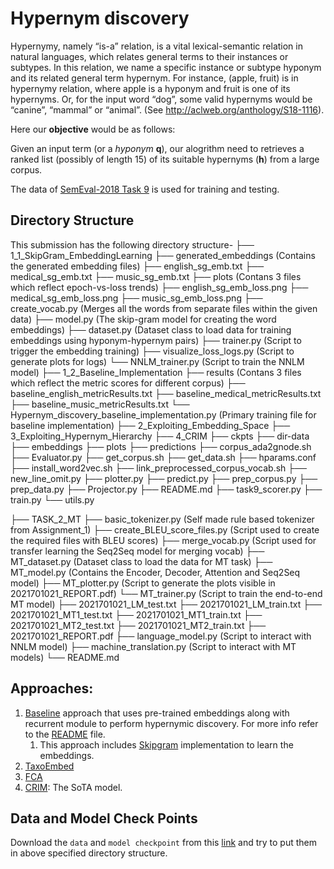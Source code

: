 # Hypernym discovery

Hypernymy, namely “is-a” relation, is a vital lexical-semantic relation in natural languages, which relates general terms to their instances or subtypes. In this relation, we name a specific instance or subtype hyponym and its related general term hypernym. For instance, (apple, fruit) is in hypernymy relation, where apple is a hyponym and fruit is one of its hypernyms. Or, for the input word “dog”, some valid hypernyms would be “canine”, “mammal” or “animal”. (See
<http://aclweb.org/anthology/S18-1116>).

Here our __objective__ would be as follows:

Given an input term (or a *hyponym* __q__), our alogrithm need to retrieves a ranked list (possibly of length 15) of its suitable hypernyms (__h__) from a large corpus.

The data of [SemEval-2018 Task 9](https://competitions.codalab.org/competitions/17119) is used for training and testing.

## Directory Structure
This submission has the following directory structure-
├── 1_1_SkipGram_EmbeddingLearning
    ├── generated_embeddings (Contains the generated embedding files)
        ├── english_sg_emb.txt
        ├── medical_sg_emb.txt
        ├── music_sg_emb.txt
    ├── plots (Contans 3 files which reflect epoch-vs-loss trends)
        ├── english_sg_emb_loss.png
        ├── medical_sg_emb_loss.png
        ├── music_sg_emb_loss.png
    ├── create_vocab.py (Merges all the words from separate files within the given data)
    ├── model.py (The skip-gram model for creating the word embeddings)
    ├── dataset.py (Dataset class to load data for training embeddings using hyponym-hypernym pairs)
    ├── trainer.py (Script to trigger the embedding training)
    ├── visualize_loss_logs.py (Script to generate plots for logs)
    └── NNLM_trainer.py (Script to train the NNLM model)
├── 1_2_Baseline_Implementation
    ├── results (Contans 3 files which reflect the metric scores for different corpus)
        ├── baseline_english_metricResults.txt
        ├── baseline_medical_metricResults.txt
        ├── baseline_music_metricResults.txt
    └── Hypernym_discovery_baseline_implementation.py (Primary training file for baseline implementation)
├── 2_Exploiting_Embedding_Space
├── 3_Exploiting_Hypernym_Hierarchy
├── 4_CRIM
    ├── ckpts
    ├── dir-data
    ├── embeddings
    ├── plots
    ├── predictions
    ├── corpus_ada2gnode.sh
    ├── Evaluator.py
    ├── get_corpus.sh
    ├── get_data.sh
    ├── hparams.conf
    ├── install_word2vec.sh
    ├── link_preprocessed_corpus_vocab.sh
    ├── new_line_omit.py
    ├── plotter.py
    ├── predict.py
    ├── prep_corpus.py
    ├── prep_data.py
    ├── Projector.py
    ├── README.md
    ├── task9_scorer.py
    ├── train.py
    └── utils.py

├── TASK_2_MT
    ├── basic_tokenizer.py (Self made rule based tokenizer from Assignment_1)
    ├── create_BLEU_score_files.py (Script used to create the required files with BLEU scores)
    ├── merge_vocab.py (Script used for transfer learning the Seq2Seq model for merging vocab)
    ├── MT_dataset.py (Dataset class to load the data for MT task)
    ├── MT_model.py (Contains the Encoder, Decoder, Attention and Seq2Seq model)
    ├── MT_plotter.py (Script to generate the plots visible in 2021701021_REPORT.pdf)
    └── MT_trainer.py (Script to train the end-to-end MT model)
├── 2021701021_LM_test.txt
├── 2021701021_LM_train.txt
├── 2021701021_MT1_test.txt
├── 2021701021_MT1_train.txt
├── 2021701021_MT2_test.txt
├── 2021701021_MT2_train.txt
├── 2021701021_REPORT.pdf
├── language_model.py (Script to interact with NNLM model)
├── machine_translation.py (Script to interact with MT models)
└── README.md

## Approaches:

1. [Baseline](./1_2_Baseline_Implementation/) approach that uses pre-trained embeddings along with recurrent module to perform hypernymic discovery. For more info refer to the [README](./1_2_Baseline_Implementation/Readme.md) file.
    1. This approach includes [Skipgram](./1_1_SkipGram_EmbeddingLearning/) implementation to learn the embeddings.
2. [TaxoEmbed](./2_Exploiting_Embedding_Space/)
3. [FCA](./3_Exploiting_Hypernym_Hierarchy/)
4. [CRIM](./4_CRIM/): The SoTA model.

## Data and Model Check Points
Download the `data` and `model checkpoint` from this [link](https://drive.google.com/drive/folders/1-FSxL97FMJx6l7D4JlvAGBWL8pkc_Gmx?usp=sharing) and try to put them in above specified directory structure.
